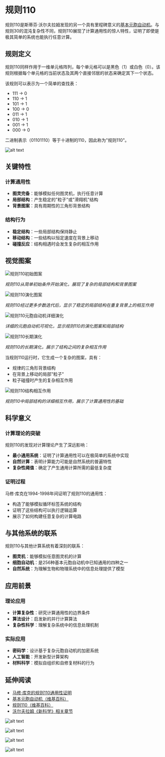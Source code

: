 # 规则110

规则110是斯蒂芬·沃尔夫拉姆发现的另一个具有里程碑意义的[基本元胞自动机](https://en.wikipedia.org/wiki/Elementary_cellular_automaton)。与规则30的混沌复杂性不同，规则110展现了计算通用性的惊人特性，证明了即使是极其简单的系统也能执行任意计算。

## 规则定义

规则110同样作用于一维单元格阵列，每个单元格可以是黑色（1）或白色（0）。该规则根据每个单元格的当前状态及其两个直接邻居的状态来确定其下一个状态。

该规则可以表示为一个简单的查找表：
- 111 → 0
- 110 → 1  
- 101 → 1
- 100 → 0
- 011 → 1
- 010 → 1
- 001 → 1
- 000 → 0

二进制表示（01101110）等于十进制的110，因此称为"规则110"。

![alt text](../../images/rule-110/image-4.png)


## 关键特性

### 计算通用性
- **图灵完备**：能够模拟任何图灵机，执行任意计算
- **局部结构**：产生稳定的"粒子"或"滑翔机"结构
- **背景图案**：具有周期性的三角形背景结构

### 结构行为
- **稳定结构**：一些局部结构保持静止
- **移动结构**：一些结构以恒定速度在背景上移动
- **碰撞反应**：结构相遇时会发生复杂的相互作用

## 视觉图案

![规则110初始图案](../../images/cellular-automata/rule-110-p32.png)

*规则110从简单初始条件开始演化，展现了复杂的局部结构和背景图案*

![规则110演化图案](../../images/cellular-automata/rule-110-p33.png)

*规则110经过更多步数迭代后，显示了稳定的局部结构在重复背景上的相互作用*

![规则110元胞自动机详细演化](../../images/cellular-automata/rule-110-p34.png)

*详细的元胞自动机可视化，显示规则110的演化图案和局部结构*

![规则110长期演化](../../images/cellular-automata/rule-110-p35.png)

*规则110的长期演化，展示了结构之间的复杂相互作用*

当规则110运行时，它生成一个复杂的图案，具有：
- 规律的三角形背景结构
- 在背景上移动的局部"粒子"
- 粒子碰撞时产生的复杂相互作用

![规则110结构相互作用](../../images/cellular-automata/rule-110-p36.png)

*规则110中局部结构的详细相互作用，展示了计算通用性的基础*

## 科学意义

### 计算理论的突破
规则110的发现对计算理论产生了深远影响：
- **最小通用系统**：证明了计算通用性可以在极简单的系统中实现
- **自然计算**：表明计算能力可能是自然系统的普遍特性
- **复杂性阈值**：确定了产生通用计算所需的最低复杂度

### 证明过程
马修·库克在1994-1998年间证明了规则110的通用性：
- 构造了能够模拟循环标签系统的结构
- 证明了这些结构可以执行逻辑运算
- 展示了如何构建任意复杂的计算电路

## 与其他系统的联系

规则110与其他计算系统有着深刻的联系：
- **图灵机**：能够模拟任意图灵机的计算
- **细胞自动机**：是256种基本元胞自动机中已知通用的四种之一
- **自然系统**：为理解生物和物理系统中的信息处理提供了模型

## 应用前景

### 理论应用
- **计算复杂性**：研究计算通用性的边界条件
- **算法设计**：启发新的并行计算算法
- **复杂性科学**：理解复杂系统中的信息处理机制

### 实际应用
- **密码学**：设计基于复杂元胞自动机的加密系统
- **人工智能**：开发新型计算架构
- **材料科学**：模拟自组织和自修复材料的行为

## 延伸阅读

- [马修·库克的规则110通用性证明](https://www.complex-systems.com/abstracts/v14_i05_a01/)
- [基本元胞自动机（维基百科）](https://en.wikipedia.org/wiki/Elementary_cellular_automaton)
- [规则110（维基百科）](https://en.wikipedia.org/wiki/Rule_110)
- [沃尔夫拉姆《新科学》相关章节](https://www.wolframscience.com/nksonline/section-11.8)


![alt text](../../images/rule-110/image.png)

![alt text](../../images/rule-110/image-1.png)

![alt text](../../images/rule-110/image-2.png)

![alt text](../../images/rule-110/image-3.png)
